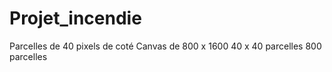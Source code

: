 # Projet_incendie

Parcelles de 40 pixels de coté
Canvas de 800 x 1600
40 x 40 parcelles
800 parcelles
